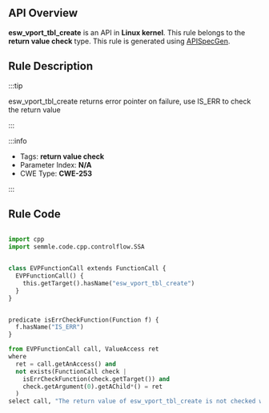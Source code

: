 ---
---


## API Overview
**esw_vport_tbl_create** is an API in **Linux kernel**. This rule belongs to the **return value check** type. This rule is generated using [APISpecGen](../../tools/APISpecGen).
## Rule Description

:::tip

esw_vport_tbl_create returns error pointer on failure, use IS_ERR to check the return value

:::

:::info

- Tags: **return value check**
- Parameter Index: **N/A**
- CWE Type: **CWE-253**

:::

## Rule Code
```python

import cpp
import semmle.code.cpp.controlflow.SSA


class EVPFunctionCall extends FunctionCall {
  EVPFunctionCall() {
    this.getTarget().hasName("esw_vport_tbl_create")
  }
}


predicate isErrCheckFunction(Function f) {
  f.hasName("IS_ERR") 
}

from EVPFunctionCall call, ValueAccess ret
where
  ret = call.getAnAccess() and
  not exists(FunctionCall check |
    isErrCheckFunction(check.getTarget()) and
    check.getArgument(0).getAChild*() = ret
  )
select call, "The return value of esw_vport_tbl_create is not checked with IS_ERR."
    
```